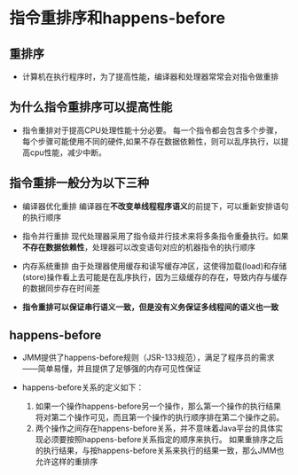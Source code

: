 # 指令重排序和happens-before

## 重排序

* 计算机在执行程序时，为了提高性能，编译器和处理器常常会对指令做重排

## 为什么指令重排序可以提高性能

* 指令重排对于提高CPU处理性能十分必要。
每一个指令都会包含多个步骤，每个步骤可能使用不同的硬件,如果不存在数据依赖性，则可以乱序执行，以提高cpu性能，减少中断。


## 指令重排一般分为以下三种

* 编译器优化重排
    编译器在**不改变单线程程序语义**的前提下，可以重新安排语句的执行顺序
    
* 指令并行重排
    现代处理器采用了指令级并行技术来将多条指令重叠执行。如果**不存在数据依赖性**，处理器可以改变语句对应的机器指令的执行顺序

* 内存系统重排
    由于处理器使用缓存和读写缓存冲区，这使得加载(load)和存储(store)操作看上去可能是在乱序执行，因为三级缓存的存在，导致内存与缓存的数据同步存在时间差
    
* **指令重排可以保证串行语义一致，但是没有义务保证多线程间的语义也一致**


## happens-before

* JMM提供了happens-before规则（JSR-133规范），满足了程序员的需求——简单易懂，并且提供了足够强的内存可见性保证


* happens-before关系的定义如下：
   1. 如果一个操作happens-before另一个操作，那么第一个操作的执行结果将对第二个操作可见，而且第一个操作的执行顺序排在第二个操作之前。 
   2. 两个操作之间存在happens-before关系，并不意味着Java平台的具体实现必须要按照happens-before关系指定的顺序来执行。
       如果重排序之后的执行结果，与按happens-before关系来执行的结果一致，那么JMM也允许这样的重排序
